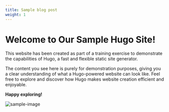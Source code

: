 ```yaml
---
title: Sample blog post
weight: 1
---
```


# Welcome to Our Sample Hugo Site!

This website has been created as part of a training exercise to demonstrate the capabilities of Hugo, a fast and flexible static site generator.

The content you see here is purely for demonstration purposes, giving you a clear understanding of what a Hugo-powered website can look like. Feel free to explore and discover how Hugo makes website creation efficient and enjoyable.

**Happy exploring!**

![sample-image](sample-image.png)
